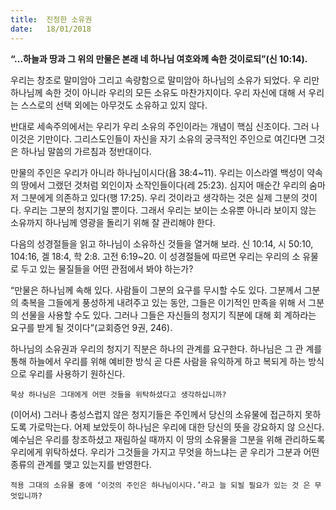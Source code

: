 ```yaml
---
title:  진정한 소유권
date:   18/01/2018
---
```


**“...하늘과 땅과 그 위의 만물은 본래 네 하나님 여호와께 속한 것이로되”(신 10:14).**

우리는 창조로 말미암아 그리고 속량함으로 말미암아 하나님의 소유가 되었다. 우 리만 하나님께 속한 것이 아니라 우리의 모든 소유도 마찬가지이다. 우리 자신에 대해 서 우리는 스스로의 선택 외에는 아무것도 소유하고 있지 않다.

반대로 세속주의에서는 우리가 우리 소유의 주인이라는 개념이 핵심 신조이다. 그러 나 이것은 기만이다. 그리스도인들이 자신을 자기 소유의 궁극적인 주인으로 여긴다면 그것은 하나님 말씀의 가르침과 정반대이다.

만물의 주인은 우리가 아니라 하나님이시다(욥 38:4~11). 우리는 이스라엘 백성이 약속의 땅에서 그랬던 것처럼 외인이자 소작인들이다(레 25:23). 심지어 매순간 우리의 숨마저 그분에게 의존하고 있다(행 17:25). 우리 것이라고 생각하는 것은 실제 그분의 것이다. 우리는 그분의 청지기일 뿐이다. 그래서 우리는 보이는 소유뿐 아니라 보이지 않는 소유까지 하나님께 영광을 돌리기 위해 잘 관리해야 한다.

다음의 성경절들을 읽고 하나님이 소유하신 것들을 열거해 보라. 신 10:14, 시 50:10, 104:16, 겔 18:4, 학 2:8. 고전 6:19~20. 이 성경절들에 따르면 우리는 우리의 소 유물로 두고 있는 물질들을 어떤 관점에서 봐야 하는가?

“만물은 하나님께 속해 있다. 사람들이 그분의 요구를 무시할 수도 있다. 그분께서 그분의 축복을 그들에게 풍성하게 내려주고 있는 동안, 그들은 이기적인 만족을 위해 서 그분의 선물을 사용할 수도 있다. 그러나 그들은 자신들의 청지기 직분에 대해 회 계하라는 요구를 받게 될 것이다”(교회증언 9권, 246).

하나님의 소유권과 우리의 청지기 직분은 하나의 관계를 요구한다. 하나님은 그 관 계를 통해 하늘에서 우리를 위해 예비한 방식 곧 다른 사람을 유익하게 하고 복되게 하는 방식으로 우리를 사용하기 원하신다.

`묵상 하나님은 그대에게 어떤 것들을 위탁하셨다고 생각하십니까?`

(이어서) 그러나 충성스럽지 않은 청지기들은 주인께서 당신의 소유물에 접근하지 못하도록 가로막는다. 어제 보았듯이 하나님은 우리에 대한 당신의 뜻을 강요하지 않 으신다. 예수님은 우리를 창조하셨고 재림하실 때까지 이 땅의 소유물을 그분을 위해 관리하도록 우리에게 위탁하셨다. 우리가 그것들을 가지고 무엇을 하느냐는 곧 우리가 그분과 어떤 종류의 관계를 맺고 있는지를 반영한다.

`적용 그대의 소유물 중에 ‘이것의 주인은 하나님이시다.’라고 늘 되뇔 필요가 있는 것 은 무엇입니까?`